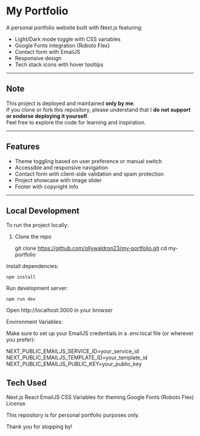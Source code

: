 # My Portfolio

A personal portfolio website built with Next.js featuring:

- Light/Dark mode toggle with CSS variables  
- Google Fonts integration (Roboto Flex)  
- Contact form with EmailJS  
- Responsive design  
- Tech stack icons with hover tooltips  

---

## Note

This project is deployed and maintained **only by me**.  
If you clone or fork this repository, please understand that I **do not support or endorse deploying it yourself**.  
Feel free to explore the code for learning and inspiration.

---

## Features

- Theme toggling based on user preference or manual switch  
- Accessible and responsive navigation  
- Contact form with client-side validation and spam protection  
- Project showcase with image slider  
- Footer with copyright info  

---

## Local Development

To run the project locally:

1. Clone the repo  
   
   git clone https://github.com/ollywaldron23/my-portfolio.git
   cd my-portfolio

Install dependencies:

    npm install

Run development server:

    npm run dev

Open http://localhost:3000 in your browser

Environment Variables:

Make sure to set up your EmailJS credentials in a .env.local file (or wherever you prefer):

NEXT_PUBLIC_EMAILJS_SERVICE_ID=your_service_id
NEXT_PUBLIC_EMAILJS_TEMPLATE_ID=your_template_id
NEXT_PUBLIC_EMAILJS_PUBLIC_KEY=your_public_key

## Tech Used

Next.js
React
EmailJS
CSS Variables for theming
Google Fonts (Roboto Flex)
License

This repository is for personal portfolio purposes only.

Thank you for stopping by!
